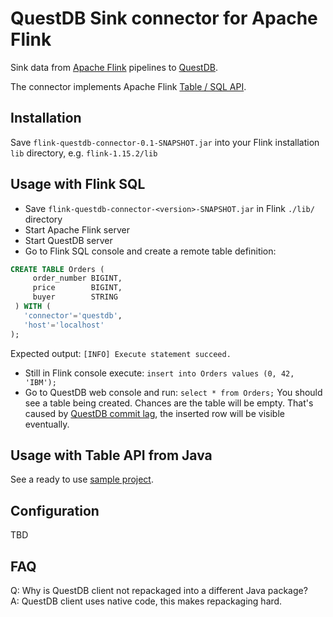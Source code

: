 # QuestDB Sink connector for Apache Flink
Sink data from [Apache Flink](https://flink.apache.org/) pipelines to [QuestDB](https://questdb.io/). 

The connector implements Apache Flink [Table / SQL API](https://nightlies.apache.org/flink/flink-docs-release-1.15/docs/connectors/table/overview/). 

## Installation
Save `flink-questdb-connector-0.1-SNAPSHOT.jar` into your Flink installation `lib` directory, e.g. `flink-1.15.2/lib`

## Usage with Flink SQL
 * Save `flink-questdb-connector-<version>-SNAPSHOT.jar` in Flink `./lib/` directory
 * Start Apache Flink server
 * Start QuestDB server
 * Go to Flink SQL console and create a remote table definition:
```sql
CREATE TABLE Orders (
     order_number BIGINT,
     price        BIGINT,
     buyer        STRING
 ) WITH (
   'connector'='questdb',
   'host'='localhost'
);
```
Expected output: `[INFO] Execute statement succeed.` 
 * Still in Flink console execute: `insert into Orders values (0, 42, 'IBM');`
 * Go to QuestDB web console and run: `select * from Orders;` You should see a table being created. Chances are the table will be empty. That's caused by [QuestDB commit lag](https://questdb.io/docs/guides/out-of-order-commit-lag), the inserted row will be visible eventually. 

## Usage with Table API from Java
See a ready to use [sample project](sample/readme.md).

## Configuration
TBD

## FAQ
Q: Why is QuestDB client not repackaged into a different Java package?<br/>
A: QuestDB client uses native code, this makes repackaging hard. 